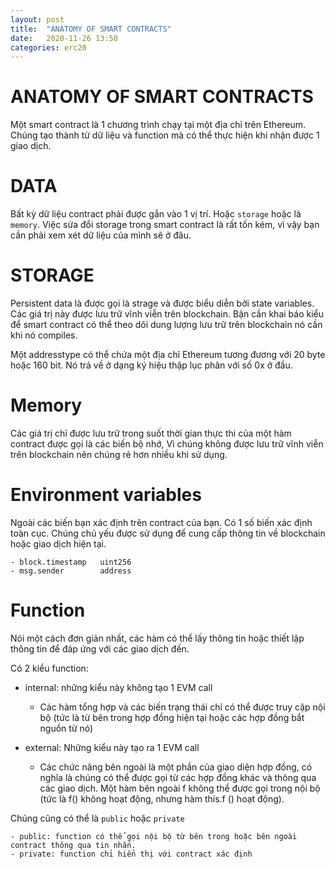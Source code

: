 ```yaml
---
layout: post
title:  "ANATOMY OF SMART CONTRACTS"
date:   2020-11-26 13:50
categories: erc20
---
```


# ANATOMY OF SMART CONTRACTS

Một smart contract là 1 chương trình chạy tại một địa chỉ trên Ethereum. Chúng tạo thành từ dữ liệu và function mà có thể thực hiện khi nhận được 1 giao dịch.

# DATA

Bất kỳ dữ liệu contract phải được gắn vào 1 vị trí. Hoặc `storage` hoặc là `memory`. Việc sửa đổi storage trong smart contract là rất tốn kém, vì vậy bạn cần phải xem xét dữ liệu của mình sẽ ở đâu.

# STORAGE

Persistent data là được gọi là strage và được biểu diễn bởi state variables. Các giá trị này được lưu trữ vĩnh viễn trên blockchain. Bận cần khai báo kiểu để smart contract có thể theo dõi dung lượng lưu trữ trên blockchain nó cần khi nó compiles.

Một addresstype có thể chứa một địa chỉ Ethereum tương đương với 20 byte hoặc 160 bit. Nó trả về ở dạng ký hiệu thập lục phân với số 0x ở đầu.

# Memory

Các giá trị chỉ được lưu trữ trong suốt thời gian thực thi của một hàm contract được gọi là các biến bộ nhớ, Vì chúng không được lưu trữ vĩnh viễn trên blockchain nên chúng rẻ hơn nhiều khi sử dụng.

# Environment variables

Ngoài các biến bạn xác định trên contract của bạn. Có 1 số biến xác định toàn cục. Chúng chủ yếu được sử dụng để cung cấp thông tin về blockchain hoặc giao dịch hiện tại.

    - block.timestamp   uint256
    - msg.sender        address

# Function

Nói một cách đơn giản nhất, các hàm có thể lấy thông tin hoặc thiết lập thông tin để đáp ứng với các giao dịch đến.

Có 2 kiểu function:
- internal: những kiểu này không tạo 1 EVM call
    - Các hàm tổng hợp và các biến trạng thái chỉ có thể được truy cập nội bộ (tức là từ bên trong hợp đồng hiện tại hoặc các hợp đồng bắt nguồn từ nó)

- external: Những kiểu này tạo ra 1 EVM call
    - Các chức năng bên ngoài là một phần của giao diện hợp đồng, có nghĩa là chúng có thể được gọi từ các hợp đồng khác và thông qua các giao dịch. Một hàm bên ngoài f không thể được gọi trong nội bộ (tức là f() không hoạt động, nhưng hàm this.f () hoạt động).

Chúng cũng có thể là `public` hoặc `private`

    - public: function có thể gọi nội bộ từ bên trong hoặc bên ngoài contract thông qua tin nhắn.
    - private: function chỉ hiển thị với contract xác định